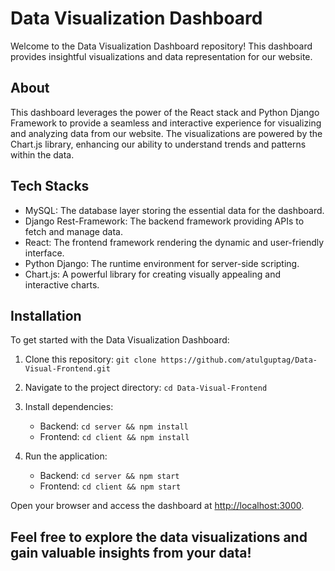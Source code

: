 # Data Visualization Dashboard

Welcome to the Data Visualization Dashboard repository! This dashboard provides insightful visualizations and data representation for our website. 

## About

This dashboard leverages the power of the React stack and Python Django Framework to provide a seamless and interactive experience for visualizing and analyzing data from our website. The visualizations are powered by the Chart.js library, enhancing our ability to understand trends and patterns within the data.

## Tech Stacks

- MySQL: The database layer storing the essential data for the dashboard.
- Django Rest-Framework: The backend framework providing APIs to fetch and manage data.
- React: The frontend framework rendering the dynamic and user-friendly interface.
- Python Django: The runtime environment for server-side scripting.
- Chart.js: A powerful library for creating visually appealing and interactive charts.

## Installation

To get started with the Data Visualization Dashboard:

1. Clone this repository: `git clone https://github.com/atulguptag/Data-Visual-Frontend.git`

2. Navigate to the project directory: `cd Data-Visual-Frontend`

3. Install dependencies:
   - Backend: `cd server && npm install`
   - Frontend: `cd client && npm install`

4. Run the application:
   - Backend: `cd server && npm start`
   - Frontend: `cd client && npm start`

Open your browser and access the dashboard at [http://localhost:3000](http://localhost:3000).

Feel free to explore the data visualizations and gain valuable insights from your data!
---
